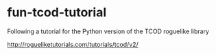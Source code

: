 # fun-tcod-tutorial
Following a tutorial for the Python version of the TCOD roguelike library

http://rogueliketutorials.com/tutorials/tcod/v2/
